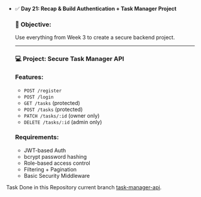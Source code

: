 - ✅ **Day 21: Recap & Build Authentication + Task Manager Project**
    
    ### 🎯 Objective:
    
    Use everything from Week 3 to create a secure backend project.
    
    ---
    
    ### 💻 Project: **Secure Task Manager API**
    
    ### Features:
    
    - `POST /register`
    - `POST /login`
    - `GET /tasks` (protected)
    - `POST /tasks` (protected)
    - `PATCH /tasks/:id` (owner only)
    - `DELETE /tasks/:id` (admin only)
    
    ### Requirements:
    
    - JWT-based Auth
    - bcrypt password hashing
    - Role-based access control
    - Filtering + Pagination
    - Basic Security Middleware

Task Done in this Repository current branch [task-manager-api](https://github.com/NO-Alim/task-manager-api/tree/feature/user-management-setup).